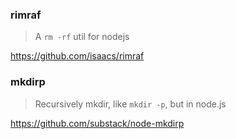 ### rimraf

> A `rm -rf` util for nodejs

<https://github.com/isaacs/rimraf>

### mkdirp

> Recursively mkdir, like `mkdir -p`, but in node.js

<https://github.com/substack/node-mkdirp>